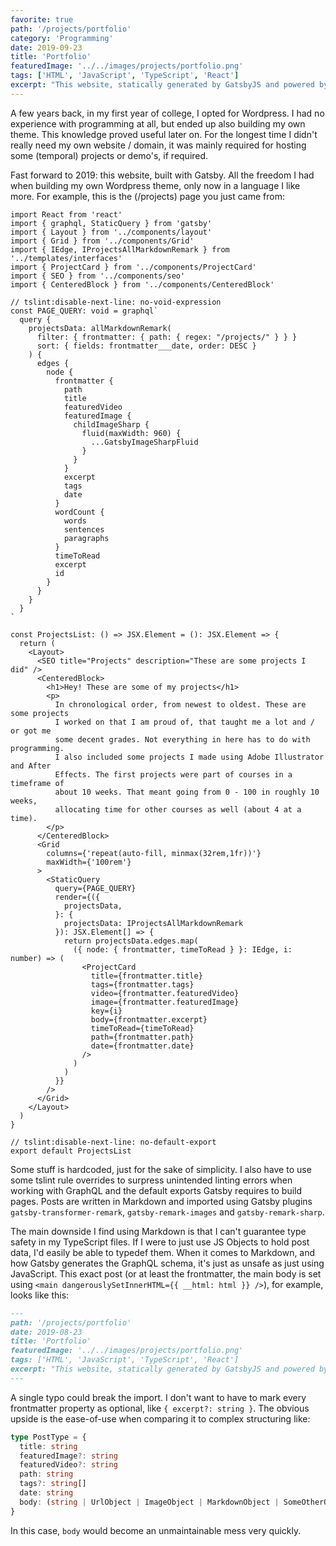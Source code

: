 ```yaml
---
favorite: true
path: '/projects/portfolio'
category: 'Programming'
date: 2019-09-23
title: 'Portfolio'
featuredImage: '../../images/projects/portfolio.png'
tags: ['HTML', 'JavaScript', 'TypeScript', 'React']
excerpt: "This website, statically generated by GatsbyJS and powered by it's own implementation of GraphQL, written in React and infused with styled-components. Deployed to GitHub Pages, served from my own domain."
---
```


A few years back, in my first year of college, I opted for Wordpress. I had no experience with programming at all, but ended up also building my own theme. This knowledge proved useful later on. For the longest time I didn't really need my own website / domain, it was mainly required for hosting some (temporal) projects or demo's, if required.

Fast forward to 2019: this website, built with Gatsby. All the freedom I had when building my own Wordpress theme, only now in a language I like more. For example, this is the (/projects) page you just came from:

```tsx
import React from 'react'
import { graphql, StaticQuery } from 'gatsby'
import { Layout } from '../components/layout'
import { Grid } from '../components/Grid'
import { IEdge, IProjectsAllMarkdownRemark } from '../templates/interfaces'
import { ProjectCard } from '../components/ProjectCard'
import { SEO } from '../components/seo'
import { CenteredBlock } from '../components/CenteredBlock'

// tslint:disable-next-line: no-void-expression
const PAGE_QUERY: void = graphql`
  query {
    projectsData: allMarkdownRemark(
      filter: { frontmatter: { path: { regex: "/projects/" } } }
      sort: { fields: frontmatter___date, order: DESC }
    ) {
      edges {
        node {
          frontmatter {
            path
            title
            featuredVideo
            featuredImage {
              childImageSharp {
                fluid(maxWidth: 960) {
                  ...GatsbyImageSharpFluid
                }
              }
            }
            excerpt
            tags
            date
          }
          wordCount {
            words
            sentences
            paragraphs
          }
          timeToRead
          excerpt
          id
        }
      }
    }
  }
`

const ProjectsList: () => JSX.Element = (): JSX.Element => {
  return (
    <Layout>
      <SEO title="Projects" description="These are some projects I did" />
      <CenteredBlock>
        <h1>Hey! These are some of my projects</h1>
        <p>
          In chronological order, from newest to oldest. These are some projects
          I worked on that I am proud of, that taught me a lot and / or got me
          some decent grades. Not everything in here has to do with programming.
          I also included some projects I made using Adobe Illustrator and After
          Effects. The first projects were part of courses in a timeframe of
          about 10 weeks. That meant going from 0 - 100 in roughly 10 weeks,
          allocating time for other courses as well (about 4 at a time).
        </p>
      </CenteredBlock>
      <Grid
        columns={'repeat(auto-fill, minmax(32rem,1fr))'}
        maxWidth={'100rem'}
      >
        <StaticQuery
          query={PAGE_QUERY}
          render={({
            projectsData,
          }: {
            projectsData: IProjectsAllMarkdownRemark
          }): JSX.Element[] => {
            return projectsData.edges.map(
              ({ node: { frontmatter, timeToRead } }: IEdge, i: number) => (
                <ProjectCard
                  title={frontmatter.title}
                  tags={frontmatter.tags}
                  video={frontmatter.featuredVideo}
                  image={frontmatter.featuredImage}
                  key={i}
                  body={frontmatter.excerpt}
                  timeToRead={timeToRead}
                  path={frontmatter.path}
                  date={frontmatter.date}
                />
              )
            )
          }}
        />
      </Grid>
    </Layout>
  )
}

// tslint:disable-next-line: no-default-export
export default ProjectsList
```

Some stuff is hardcoded, just for the sake of simplicity. I also have to use some tslint rule overrides to surpress unintended linting errors when working with GraphQL and the default exports Gatsby requires to build pages. Posts are written in Markdown and imported using Gatsby plugins `gatsby-transformer-remark`, `gatsby-remark-images` and `gatsby-remark-sharp`.

The main downside I find using Markdown is that I can't guarantee type safety in my TypeScript files. If I were to just use JS Objects to hold post data, I'd easily be able to typedef them. When it comes to Markdown, and how Gatsby generates the GraphQL schema, it's just as unsafe as just using JavaScript. This exact post (or at least the frontmatter, the main body is set using `<main dangerouslySetInnerHTML={{ __html: html }} />`), for example, looks like this:

```md
---
path: '/projects/portfolio'
date: 2019-08-23
title: 'Portfolio'
featuredImage: '../../images/projects/portfolio.png'
tags: ['HTML', 'JavaScript', 'TypeScript', 'React']
excerpt: "This website, statically generated by GatsbyJS and powered by it's own implementation of GraphQL, written in React and infused with styled-components. Deployed to GitHub Pages, served from my own domain."
---
```

A single typo could break the import. I don't want to have to mark every frontmatter property as optional, like `{ excerpt?: string }`. The obvious upside is the ease-of-use when comparing it to complex structuring like:

```typescript
type PostType = {
  title: string
  featuredImage?: string
  featuredVideo?: string
  path: string
  tags?: string[]
  date: string
  body: (string | UrlObject | ImageObject | MarkdownObject | SomeOtherObject)[] // for example.
}
```

In this case, `body` would become an unmaintainable mess very quickly.
